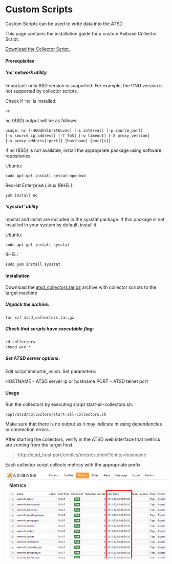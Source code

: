 # Custom Scripts

Custom Scripts can be used to write data into the ATSD.

This page contains the installation guide for a custom Axibase Collector Script.

[Download the Collector Script.](http://axibase.com/ftp/lz/atsd_collectors.tar.gz)

#### Prerequisites

##### ‘nc’ network utility

Important: only BSD version is supported. For example, the GNU version is not supported by collector scripts.

Check if ‘nc’ is installed:

```
nc
```

nc (BSD) output will be as follows:

```
usage: nc [-46DdhklnrStUuvzC] [-i interval] [-p source_port]
[-s source_ip_address] [-T ToS] [-w timeout] [-X proxy_version]
[-x proxy_address[:port]] [hostname] [port[s]]
```

If nc (BSD) is not available, install the appropriate package using software repositories.

Ubuntu:

```
sudo apt-get install netcat-openbsd
```

RedHat Enterprise Linux (RHEL):

```
yum install nc
```

##### ‘sysstat’ utility

mpstat and iostat are included in the sysstat package. If this package is not installed in your system by default, install it.

Ubuntu:

```
sudo apt-get install sysstat
```

RHEL:

```
sudo yum install sysstat
```

#### Installation

Download the [atsd_collectors.tar.gz](http://axibase.com/ftp/lz/atsd_collectors.tar.gz) archive with collector scripts to the target machine

##### Unpack the archive:

```
tar xzf atsd_collectors.tar.gz
```

##### Check that scripts have executable flag:

```
cd collectors
chmod a+x *
```

##### Set ATSD server options:

Edit script immortal_nc.sh. Set parameters:

HOSTNAME – ATSD server ip or hostname
PORT – ATSD telnet port

#### Usage

Run the collectors by executing script start-all-collectors.sh:

```
/opt/atsd/collectors/start-all-collectors.sh
```

Make sure that there is no output as it may indicate missing dependencies or connection errors.

After starting the collectors, verify in the ATSD web interface that metrics are coming from the target host.

> http://atsd_host:port/entities/metrics.xhtml?entity=hostname

Each collector script collects metrics with the appropriate prefix.

![](resources/collector-script-check.png)

